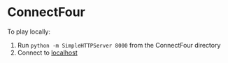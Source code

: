 # ConnectFour
To play locally:
1. Run `python -m SimpleHTTPServer 8000` from the ConnectFour directory
2. Connect to [localhost](http://localhost:8000/index.html)
